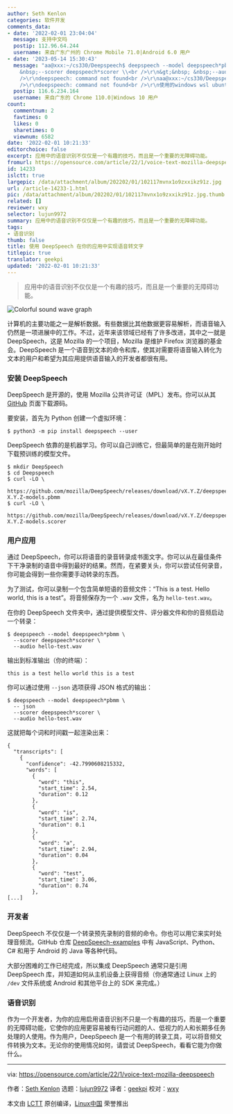 ```yaml
---
author: Seth Kenlon
categories: 软件开发
comments_data:
- date: '2022-02-01 23:04:04'
  message: 支持中文吗
  postip: 112.96.64.244
  username: 来自广东广州的 Chrome Mobile 71.0|Android 6.0 用户
- date: '2023-05-14 15:30:43'
  message: "aa@xxx:~/cs330/Deepspeech$ deepspeech --model deepspeech*pbmm \\<br />\r\n--scorer&gt;&nbsp;
    &nbsp;--scorer deepspeech*scorer \\<br />\r\n&gt;&nbsp; &nbsp;--audio toefl1.mp3<br
    />\r\ndeepspeech: command not found<br />\r\naa@xxx:~/cs330/Deepspeech$ deepspeech<br
    />\r\ndeepspeech: command not found<br />\r\n使用的windows wsl ubuntu，有点像win10的path问题，请问这个如何解决"
  postip: 116.6.234.164
  username: 来自广东的 Chrome 110.0|Windows 10 用户
count:
  commentnum: 2
  favtimes: 0
  likes: 0
  sharetimes: 0
  viewnum: 6582
date: '2022-02-01 10:21:33'
editorchoice: false
excerpt: 应用中的语音识别不仅仅是一个有趣的技巧，而且是一个重要的无障碍功能。
fromurl: https://opensource.com/article/22/1/voice-text-mozilla-deepspeech
id: 14233
islctt: true
largepic: /data/attachment/album/202202/01/102117mvnx1o9zxxikz91z.jpg
url: /article-14233-1.html
pic: /data/attachment/album/202202/01/102117mvnx1o9zxxikz91z.jpg.thumb.jpg
related: []
reviewer: wxy
selector: lujun9972
summary: 应用中的语音识别不仅仅是一个有趣的技巧，而且是一个重要的无障碍功能。
tags:
- 语音识别
thumb: false
title: 使用 DeepSpeech 在你的应用中实现语音转文字
titlepic: true
translator: geekpi
updated: '2022-02-01 10:21:33'
---
```



> 
> 应用中的语音识别不仅仅是一个有趣的技巧，而且是一个重要的无障碍功能。
> 
> 
> 


![](/data/attachment/album/202202/01/102117mvnx1o9zxxikz91z.jpg "Colorful sound wave graph")


计算机的主要功能之一是解析数据。有些数据比其他数据更容易解析，而语音输入仍然是一项进展中的工作。不过，近年来该领域已经有了许多改进，其中之一就是 DeepSpeech，这是 Mozilla 的一个项目，Mozilla 是维护 Firefox 浏览器的基金会。DeepSpeech 是一个语音到文本的命令和库，使其对需要将语音输入转化为文本的用户和希望为其应用提供语音输入的开发者都很有用。


### 安装 DeepSpeech


DeepSpeech 是开源的，使用 Mozilla 公共许可证（MPL）发布。你可以从其 [GitHub](https://github.com/mozilla/DeepSpeech) 页面下载源码。


要安装，首先为 Python 创建一个虚拟环境：



```
$ python3 -m pip install deepspeech --user

```

DeepSpeech 依靠的是机器学习。你可以自己训练它，但最简单的是在刚开始时下载预训练的模型文件。



```
$ mkdir DeepSpeech
$ cd Deepspeech
$ curl -LO \
  https://github.com/mozilla/DeepSpeech/releases/download/vX.Y.Z/deepspeech-X.Y.Z-models.pbmm
$ curl -LO \
  https://github.com/mozilla/DeepSpeech/releases/download/vX.Y.Z/deepspeech-X.Y.Z-models.scorer

```

### 用户应用


通过 DeepSpeech，你可以将语音的录音转录成书面文字。你可以从在最佳条件下干净录制的语音中得到最好的结果。然而，在紧要关头，你可以尝试任何录音，你可能会得到一些你需要手动转录的东西。


为了测试，你可以录制一个包含简单短语的音频文件：“This is a test. Hello world, this is a test”。将音频保存为一个 `.wav` 文件，名为 `hello-test.wav`。


在你的 DeepSpeech 文件夹中，通过提供模型文件、评分器文件和你的音频启动一个转录：



```
$ deepspeech --model deepspeech*pbmm \
  --scorer deepspeech*scorer \
  --audio hello-test.wav

```

输出到标准输出（你的终端）：



```
this is a test hello world this is a test

```

你可以通过使用 `--json` 选项获得 JSON 格式的输出：



```
$ deepspeech --model deepspeech*pbmm \
  -- json
  --scorer deepspeech*scorer \
  --audio hello-test.wav

```

这就把每个词和时间戳一起渲染出来：



```
{
  "transcripts": [
    {
      "confidence": -42.7990608215332,
      "words": [
        {
          "word": "this",
          "start_time": 2.54,
          "duration": 0.12
        },
        {
          "word": "is",
          "start_time": 2.74,
          "duration": 0.1
        },
        {
          "word": "a",
          "start_time": 2.94,
          "duration": 0.04
        },
        {
          "word": "test",
          "start_time": 3.06,
          "duration": 0.74
        },
[...]

```

### 开发者


DeepSpeech 不仅仅是一个转录预先录制的音频的命令。你也可以用它来实时处理音频流。GitHub 仓库 [DeepSpeech-examples](https://github.com/mozilla/DeepSpeech-examples) 中有 JavaScript、Python、C# 和用于 Android 的 Java 等各种代码。


大部分困难的工作已经完成，所以集成 DeepSpeech 通常只是引用 DeepSpeech 库，并知道如何从主机设备上获得音频（你通常通过 Linux 上的 `/dev` 文件系统或 Android 和其他平台上的 SDK 来完成。）


### 语音识别


作为一个开发者，为你的应用启用语音识别不只是一个有趣的技巧，而是一个重要的无障碍功能，它使你的应用更容易被有行动问题的人、低视力的人和长期多任务处理的人使用。作为用户，DeepSpeech 是一个有用的转录工具，可以将音频文件转换为文本。无论你的使用情况如何，请尝试 DeepSpeech，看看它能为你做什么。




---


via: <https://opensource.com/article/22/1/voice-text-mozilla-deepspeech>


作者：[Seth Kenlon](https://opensource.com/users/seth) 选题：[lujun9972](https://github.com/lujun9972) 译者：[geekpi](https://github.com/geekpi) 校对：[wxy](https://github.com/wxy)


本文由 [LCTT](https://github.com/LCTT/TranslateProject) 原创编译，[Linux中国](https://linux.cn/) 荣誉推出